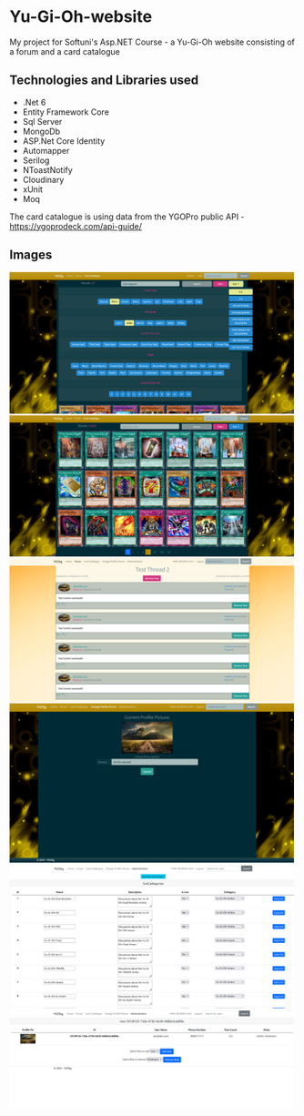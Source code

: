 # Yu-Gi-Oh-website
My project for Softuni's Asp.NET Course - a Yu-Gi-Oh website consisting of a forum and a card catalogue
<h2>Technologies and Libraries used</h2>
<ul>
  <li>.Net 6</li>  
  <li>Entity Framework Core</li>
  <li>Sql Server</li>
  <li>MongoDb</li>
  <li>ASP.Net Core Identity</li>
  <li>Automapper</li>
  <li>Serilog</li>
  <li>NToastNotify</li>
  <li>Cloudinary</li>
  <li>xUnit</li>
  <li>Moq</li>
</ul>

  The card catalogue is using data from the YGOPro public API - https://ygoprodeck.com/api-guide/
  
<h2>Images</h2>
<div>
<img src="screenshots/cardCollection.png" alt="cardCatalogue1" width="500"/>
<img src="screenshots/cardCollection2.png" alt="cardCatalogue2" width="500"/>
</div>
<div>
<img src="screenshots/forum.png" alt="forum" width="500"/>
<img src="screenshots/profilePic.png" alt="profilePic" width="500"/>
</div>
<div>
<img src="screenshots/subCattegorries.png" alt="subCategories" width="500"/>
<img src="screenshots/roles.png" alt="roles" width="500"/>
</div>
